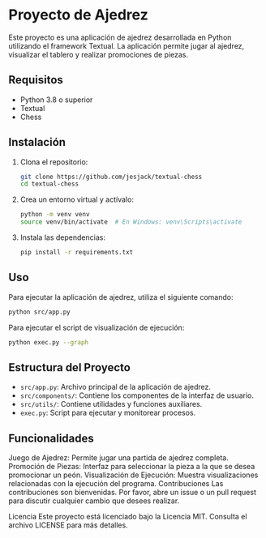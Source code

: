 # Proyecto de Ajedrez

Este proyecto es una aplicación de ajedrez desarrollada en Python utilizando el framework Textual. La aplicación permite jugar al ajedrez, visualizar el tablero y realizar promociones de piezas.

## Requisitos

- Python 3.8 o superior
- Textual
- Chess

## Instalación

1. Clona el repositorio:
    ```sh
    git clone https://github.com/jesjack/textual-chess
    cd textual-chess
    ```

2. Crea un entorno virtual y actívalo:
    ```sh
    python -m venv venv
    source venv/bin/activate  # En Windows: venv\Scripts\activate
    ```

3. Instala las dependencias:
    ```sh
    pip install -r requirements.txt
    ```

## Uso

Para ejecutar la aplicación de ajedrez, utiliza el siguiente comando:
```sh
python src/app.py
```
Para ejecutar el script de visualización de ejecución:
```sh
python exec.py --graph
```

## Estructura del Proyecto
- `src/app.py`: Archivo principal de la aplicación de ajedrez.
- `src/components/`: Contiene los componentes de la interfaz de usuario.
- `src/utils/`: Contiene utilidades y funciones auxiliares.
- `exec.py`: Script para ejecutar y monitorear procesos.
## Funcionalidades
Juego de Ajedrez: Permite jugar una partida de ajedrez completa.
Promoción de Piezas: Interfaz para seleccionar la pieza a la que se desea promocionar un peón.
Visualización de Ejecución: Muestra visualizaciones relacionadas con la ejecución del programa.
Contribuciones
Las contribuciones son bienvenidas. Por favor, abre un issue o un pull request para discutir cualquier cambio que desees realizar.


Licencia
Este proyecto está licenciado bajo la Licencia MIT. Consulta el archivo LICENSE para más detalles.